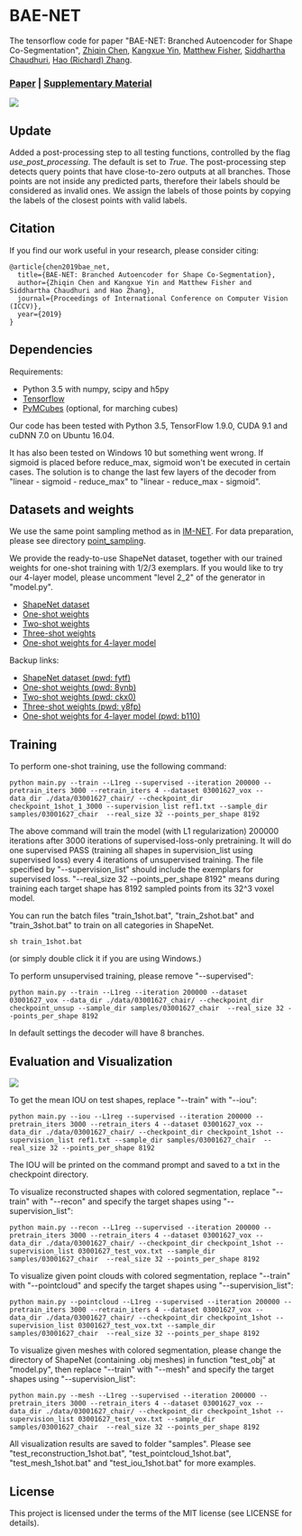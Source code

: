 # BAE-NET
The tensorflow code for paper "BAE-NET: Branched Autoencoder for Shape Co-Segmentation", [Zhiqin Chen](https://www.sfu.ca/~zhiqinc/),  [Kangxue Yin](https://kangxue.org/),  [Matthew Fisher](https://techmatt.github.io/),  [Siddhartha Chaudhuri](https://www.cse.iitb.ac.in/~sidch/),  [Hao (Richard) Zhang](https://www.cs.sfu.ca/~haoz/).

### [Paper](https://arxiv.org/abs/1903.11228)  |   [Supplementary Material](https://www.sfu.ca/~zhiqinc/imseg/sup.pdf)


<img src='img/oneshot.png' />


## Update
Added a post-processing step to all testing functions, controlled by the flag *use_post_processing*. The default is set to *True*.
The post-processing step detects query points that have close-to-zero outputs at all branches.
Those points are not inside any predicted parts, therefore their labels should be considered as invalid ones. We assign the labels of those points by copying the labels of the closest points with valid labels.

## Citation
If you find our work useful in your research, please consider citing:

	@article{chen2019bae_net,
	  title={BAE-NET: Branched Autoencoder for Shape Co-Segmentation},
	  author={Zhiqin Chen and Kangxue Yin and Matthew Fisher and Siddhartha Chaudhuri and Hao Zhang},
	  journal={Proceedings of International Conference on Computer Vision (ICCV)},
	  year={2019}
	}

## Dependencies
Requirements:
- Python 3.5 with numpy, scipy and h5py
- [Tensorflow](https://www.tensorflow.org/get_started/os_setup)
- [PyMCubes](https://github.com/pmneila/PyMCubes) (optional, for marching cubes)

Our code has been tested with Python 3.5, TensorFlow 1.9.0, CUDA 9.1 and cuDNN 7.0 on Ubuntu 16.04.

It has also been tested on Windows 10 but something went wrong. If sigmoid is placed before reduce_max, sigmoid won't be executed in certain cases. The solution is to change the last few layers of the decoder from "linear - sigmoid - reduce_max" to "linear - reduce_max - sigmoid".


## Datasets and weights
We use the same point sampling method as in [IM-NET](https://github.com/czq142857/implicit-decoder).
For data preparation, please see directory [point_sampling](https://github.com/czq142857/BAE-NET/tree/master/point_sampling).

We provide the ready-to-use ShapeNet dataset, together with our trained weights for one-shot training with 1/2/3 exemplars.
If you would like to try our 4-layer model, please uncomment "level 2_2" of the generator in "model.py".

- [ShapeNet dataset](https://drive.google.com/open?id=1NvbGIC-XqZGs9pz6wgFwwEPALR-iR8E0)
- [One-shot weights](https://drive.google.com/open?id=16VVhkmkdu6BpEcl4sE4E7_r4TOS45kMQ)
- [Two-shot weights](https://drive.google.com/open?id=1So2hvXEcR-4GYKoB_0G4VXIUzNpH0uf2)
- [Three-shot weights](https://drive.google.com/open?id=1gQQYa-JA9I4D8QZvrGgOo8biIPhkCGrJ)
- [One-shot weights for 4-layer model](https://drive.google.com/open?id=132wZcR-VDNxwWOVOoLy9gORD1iFGqGJM)

Backup links:
- [ShapeNet dataset (pwd: fytf)](https://pan.baidu.com/s/12mkWcn1PtfYXgUgI9Slqfg)
- [One-shot weights (pwd: 8ynb)](https://pan.baidu.com/s/1LjdP0X_Q6_Wu4hXZ6eJO6A)
- [Two-shot weights (pwd: ckx0)](https://pan.baidu.com/s/1mwazk9CeUTwFguELARL-Mg)
- [Three-shot weights (pwd: y8fp)](https://pan.baidu.com/s/19rwcauDQd8pl0PUp2eVqow)
- [One-shot weights for 4-layer model (pwd: b110)](https://pan.baidu.com/s/1ZzojiMWaTLJg8iOv-tOsQQ)


## Training

To perform one-shot training, use the following command:
```
python main.py --train --L1reg --supervised --iteration 200000 --pretrain_iters 3000 --retrain_iters 4 --dataset 03001627_vox --data_dir ./data/03001627_chair/ --checkpoint_dir checkpoint_1shot_1_3000 --supervision_list ref1.txt --sample_dir samples/03001627_chair  --real_size 32 --points_per_shape 8192
```
The above command will train the model (with L1 regularization) 200000 iterations after 3000 iterations of supervised-loss-only pretraining. It will do one supervised PASS (training all shapes in supervision_list using supervised loss) every 4 iterations of unsupervised training.
The file specified by "--supervision_list" should include the exemplars for supervised loss.
"--real_size 32 --points_per_shape 8192" means during training each target shape has 8192 sampled points from its 32^3 voxel model.

You can run the batch files "train_1shot.bat", "train_2shot.bat" and "train_3shot.bat" to train on all categories in ShapeNet.
```
sh train_1shot.bat
```
(or simply double click it if you are using Windows.)

To perform unsupervised training, please remove "--supervised":
```
python main.py --train --L1reg --iteration 200000 --dataset 03001627_vox --data_dir ./data/03001627_chair/ --checkpoint_dir checkpoint_unsup --sample_dir samples/03001627_chair  --real_size 32 --points_per_shape 8192
```
In default settings the decoder will have 8 branches.


## Evaluation and Visualization

<img src='img/visualization.png' />

To get the mean IOU on test shapes, replace "--train" with "--iou":
```
python main.py --iou --L1reg --supervised --iteration 200000 --pretrain_iters 3000 --retrain_iters 4 --dataset 03001627_vox --data_dir ./data/03001627_chair/ --checkpoint_dir checkpoint_1shot --supervision_list ref1.txt --sample_dir samples/03001627_chair  --real_size 32 --points_per_shape 8192
```
The IOU will be printed on the command prompt and saved to a txt in the checkpoint directory.


To visualize reconstructed shapes with colored segmentation, replace "--train" with "--recon" and specify the target shapes using "--supervision_list":
```
python main.py --recon --L1reg --supervised --iteration 200000 --pretrain_iters 3000 --retrain_iters 4 --dataset 03001627_vox --data_dir ./data/03001627_chair/ --checkpoint_dir checkpoint_1shot --supervision_list 03001627_test_vox.txt --sample_dir samples/03001627_chair  --real_size 32 --points_per_shape 8192
```


To visualize given point clouds with colored segmentation, replace "--train" with "--pointcloud" and specify the target shapes using "--supervision_list":
```
python main.py --pointcloud --L1reg --supervised --iteration 200000 --pretrain_iters 3000 --retrain_iters 4 --dataset 03001627_vox --data_dir ./data/03001627_chair/ --checkpoint_dir checkpoint_1shot --supervision_list 03001627_test_vox.txt --sample_dir samples/03001627_chair  --real_size 32 --points_per_shape 8192
```


To visualize given meshes with colored segmentation, please change the directory of ShapeNet (containing .obj meshes) in function "test_obj" at "model.py", then replace "--train" with "--mesh" and specify the target shapes using "--supervision_list":
```
python main.py --mesh --L1reg --supervised --iteration 200000 --pretrain_iters 3000 --retrain_iters 4 --dataset 03001627_vox --data_dir ./data/03001627_chair/ --checkpoint_dir checkpoint_1shot --supervision_list 03001627_test_vox.txt --sample_dir samples/03001627_chair  --real_size 32 --points_per_shape 8192
```

All visualization results are saved to folder "samples".
Please see "test_reconstruction_1shot.bat", "test_pointcloud_1shot.bat", "test_mesh_1shot.bat" and "test_iou_1shot.bat" for more examples.



## License
This project is licensed under the terms of the MIT license (see LICENSE for details).


